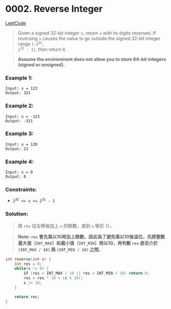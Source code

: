 # 0002. Reverse Integer

[LeetCode](https://leetcode.com/problems/reverse-integer/)

>   Given a signed 32-bit integer `x`, return `x` with its digits reversed. If reversing `x` causes the value to go outside the signed 32-bit integer range <code>[-2<sup>31</sup>, 2<sup>31</sup> - 1]</code>, then return `0`.

>   **Assume the environment does not allow you to store 64-bit integers (signed or unsigned).**

### Example 1:
```
Input: x = 123
Output: 321
```

### Example 2:
```
Input: x = -123
Output: -321
```

### Example 3:
```
Input: x = 120
Output: 21
```

### Example 4:
```
Input: x = 0
Output: 0
```

### Constraints:
-   <code>2<sup>31</sup> <= x <= 2<sup>31</sup> - 1</code>

### Solution:
>   將 `res` 往左移後加上 `x` 的餘數，直到 `x` 等於 ０。

>   **Note: `res` 會先乘以10再加上餘數，因此為了避免乘以10後溢位，先將整數最大值（`INT_MAX`）和最小值（`INT_MIN`）除以10，再判斷 `res` 是否介於 `(INT_MAX / 10)` 與 `(INT_MIN / 10)` 之間**。

```cpp
int reverse(int x) {
    int res = 0;
    while(x != 0) {
        if (res > INT_MAX / 10 || res < INT_MIN / 10) return 0;
        res = res * 10 + (x % 10);
        x /= 10;
    }

    return res;
}
```